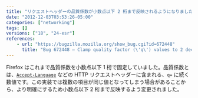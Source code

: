 ```yaml
---
title: "リクエストヘッダーの品質係数が小数点以下 2 桁まで反映されるようになりました"
date: "2012-12-03T03:53:26-05:00"
categories: ["networking"]
tags: []
versions: ["18", "24-esr"]
references:
    - url: "https://bugzilla.mozilla.org/show_bug.cgi?id=672448"
      title: "Bug 672448 – Clamp quality factor (\'q\') values to 2 decimal places"
---
```

Firefox はこれまで品質係数を小数点以下 1 桁で固定していました。品質係数とは、[`Accept-Language`](https://developer.mozilla.org/docs/HTTP/Content_negotiation#The_Accept-Language.3A_header) などの HTTP リクエストヘッダーに含まれる、`q=` に続く数値です。この実装では複数の項目が同じ値となってしまう場合があることから、より明確にするため小数点以下 2 桁まで反映するよう変更されました。
